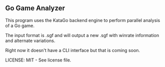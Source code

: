 ## Go Game Analyzer

This program uses the KataGo backend engine to perform parallel analysis of a Go game.

The input format is .sgf and will output a new .sgf with winrate information and
alternate variations.

Right now it doesn't have a CLI interface but that is coming soon.

LICENSE: MIT - See license file.
